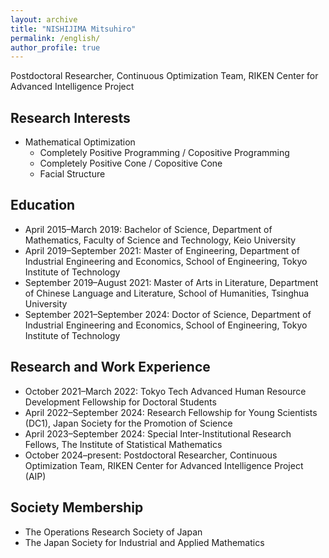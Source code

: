 ```yaml
---
layout: archive
title: "NISHIJIMA Mitsuhiro"
permalink: /english/
author_profile: true
---
```

Postdoctoral Researcher, Continuous Optimization Team, RIKEN Center for Advanced Intelligence Project<br>

## Research Interests
- Mathematical Optimization
  - Completely Positive Programming / Copositive Programming
  - Completely Positive Cone / Copositive Cone
  - Facial Structure

## Education
- April 2015–March 2019: Bachelor of Science, Department of Mathematics, Faculty of Science and Technology, Keio University
- April 2019–September 2021: Master of Engineering, Department of Industrial Engineering and Economics, School of Engineering, Tokyo Institute of Technology
- September 2019–August 2021: Master of Arts in Literature, Department of Chinese Language and Literature, School of Humanities, Tsinghua University
- September 2021–September 2024: Doctor of Science, Department of Industrial Engineering and Economics, School of Engineering, Tokyo Institute of Technology

## Research and Work Experience
- October 2021–March 2022: Tokyo Tech Advanced Human Resource Development Fellowship for Doctoral Students
- April 2022–September 2024: Research Fellowship for Young Scientists (DC1), Japan Society for the Promotion of Science
- April 2023–September 2024: Special Inter-Institutional Research Fellows, The Institute of Statistical Mathematics
- October 2024–present: Postdoctoral Researcher, Continuous Optimization Team, RIKEN Center for Advanced Intelligence Project (AIP)

## Society Membership
- The Operations Research Society of Japan
- The Japan Society for Industrial and Applied Mathematics
<!-- - The Institute for Operations Research and the Management Sciences
- Society for Industrial and Applied Mathematics -->
